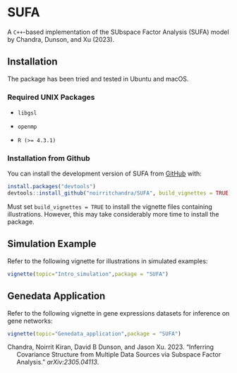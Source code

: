 
<!-- README.md is generated from README.Rmd. Please edit that file -->

# SUFA

A `C++`-based implementation of the SUbspace Factor Analysis (SUFA)
model by Chandra, Dunson, and Xu (2023).

<!-- badges: start -->
<!-- badges: end -->

## Installation

The package has been tried and tested in Ubuntu and macOS.

### Required UNIX Packages

- `libgsl`

- `openmp`

- `R (>= 4.3.1)`

### Installation from Github

You can install the development version of SUFA from
[GitHub](https://github.com/) with:

``` r
install.packages("devtools")
devtools::install_github("noirritchandra/SUFA", build_vignettes = TRUE)
```

Must set `build_vignettes = TRUE` to install the vignette files
containing illustrations. However, this may take considerably more time
to install the package.

## Simulation Example

Refer to the following vignette for illustrations in simulated examples:

``` r
vignette(topic="Intro_simulation",package = "SUFA")
```

## Genedata Application

Refer to the following vignette in gene expressions datasets for
inference on gene networks:

``` r
vignette(topic="Genedata_application",package = "SUFA")
```

<div id="refs" class="references csl-bib-body hanging-indent">

<div id="ref-chandra2023sufa" class="csl-entry">

Chandra, Noirrit Kiran, David B Dunson, and Jason Xu. 2023. “Inferring
Covariance Structure from Multiple Data Sources via Subspace Factor
Analysis.” *arXiv:2305.04113*.

</div>

</div>

